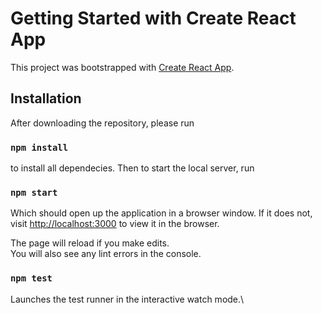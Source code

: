 # Getting Started with Create React App

This project was bootstrapped with [Create React App](https://github.com/facebook/create-react-app).

## Installation

After downloading the repository, please run

### `npm install`

to install all dependecies.
Then  to start the local server, run

### `npm start`


Which should open up the application in a browser window. If it does not, visit [http://localhost:3000](http://localhost:3000) to view it in the browser.

The page will reload if you make edits.\
You will also see any lint errors in the console.

### `npm test`

Launches the test runner in the interactive watch mode.\
